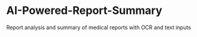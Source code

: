 # AI-Powered-Report-Summary
Report analysis and summary of medical reports with OCR and text inputs

